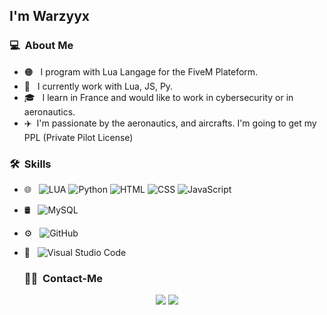 <h2>I'm Warzyyx</h2>

<h3> 💻 &nbsp;About Me </h3>

- 🟠 &nbsp; I program with Lua Langage for the FiveM Plateform.
- 🧰 &nbsp; I currently work with Lua, JS, Py.
- 🎓 &nbsp; I learn in France and would like to work in cybersecurity or in aeronautics.
- ✈️&nbsp; I'm passionate by the aeronautics, and aircrafts. I'm going to get my PPL (Private Pilot License)

<h3> 🛠 &nbsp;Skills</h3>

- 🌐 &nbsp;
  ![LUA](https://img.shields.io/badge/-LUA-333333?style=flat&logo=LUA)
  ![Python](https://img.shields.io/badge/-Python-333333?style=flat&logo=Python)
  ![HTML](https://img.shields.io/badge/-HTML-333333?style=flat&logo=HTML5)
  ![CSS](https://img.shields.io/badge/-CSS-333333?style=flat&logo=CSS3&logoColor=1572B6)
  ![JavaScript](https://img.shields.io/badge/-JavaScript-333333?style=flat&logo=javascript)
- 🛢 &nbsp;
  ![MySQL](https://img.shields.io/badge/-MySQL-333333?style=flat&logo=mysql)
- ⚙️ &nbsp;
  ![GitHub](https://img.shields.io/badge/-GitHub-333333?style=flat&logo=github)
- 🔧 &nbsp;
  ![Visual Studio Code](https://img.shields.io/badge/-Visual%20Studio%20Code-333333?style=flat&logo=visual-studio-code&logoColor=007ACC)
  
  <h3> 🤝🏻 &nbsp;Contact-Me </h3>
  
<p align="center">
<a href="https://discord.gg/kp4VJv9CPu"><img src="https://img.shields.io/badge/-Discord%20Server-0077B5?style=flat-square&logo=Discord&logoColor=white"/></a>
<a href="mailto:contact.warzyyx@gmail.com"><img src="https://img.shields.io/badge/-contact.warzyyx@gmail.com-D14836?style=flat-square&logo=Gmail&logoColor=white"/></a>
